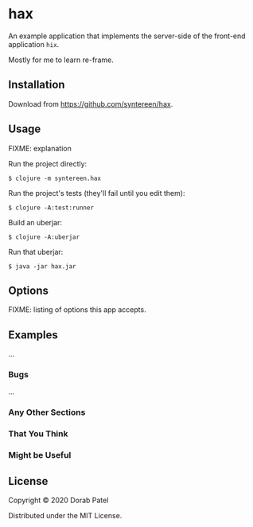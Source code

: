 # hax

An example application that implements the server-side of the
front-end application `hix`.

Mostly for me to learn re-frame.

## Installation

Download from https://github.com/syntereen/hax.

## Usage

FIXME: explanation

Run the project directly:

    $ clojure -m syntereen.hax

Run the project's tests (they'll fail until you edit them):

    $ clojure -A:test:runner

Build an uberjar:

    $ clojure -A:uberjar

Run that uberjar:

    $ java -jar hax.jar

## Options

FIXME: listing of options this app accepts.

## Examples

...

### Bugs

...

### Any Other Sections
### That You Think
### Might be Useful

## License

Copyright © 2020 Dorab Patel

Distributed under the MIT License.
